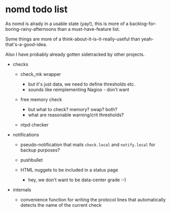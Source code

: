 nomd todo list
==============

As nomd is alrady in a usable state (yay!), this is more of a
backlog-for-boring-rainy-afternoons than a must-have-feature list.

Some things are more of a think-about-it-is-it-really-useful than
yeah-that's-a-good-idea.

Also I have probably already gotten sidetracked by other projects.

* checks

  - check_mk wrapper
	* but it's just data, we need to define thresholds etc.
    * sounds like reimplementing Nagios - don't want

  - free memory check
	* but what to check? memory? swap? both?
	* what are reasonable warning/crit thresholds?

  - ntpd checker

* notifications

  - pseudo-notification that mails `check.local` and `notify.local`
	for backup purposes?
  
  - pushbullet

  - HTML nuggets to be included in a status page
	* hey, we don't want to be data-center grade :-)

* internals

  - convenience function for writing the protocol lines that
	automatically detects the name of the current check
